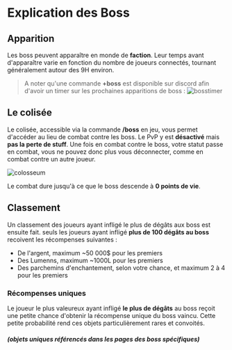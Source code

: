 # Explication des Boss

## Apparition
Les boss peuvent apparaître en monde de __faction__. Leur temps avant d'apparaître varie en fonction du nombre de joueurs connectés, tournant généralement autour des 9H environ.
> A noter qu'une commande __+boss__ est disponible sur discord afin d'avoir un timer sur les prochaines apparitions de boss :
![bosstimer](https://raw.githubusercontent.com/xnaveman/histeria-wiki/main/.assets/example-screenshots/bosstimer.png)

## Le colisée
Le colisée, accessible via la commande __/boss__ en jeu, vous permet d'accéder au lieu de combat contre les boss. Le PvP y est __désactivé__ mais __pas la perte de stuff__. 
Une fois en combat contre le boss, votre statut passe en combat, vous ne pouvez donc plus vous déconnecter, comme en combat contre un autre joueur. 

![colosseum](https://raw.githubusercontent.com/xnaveman/histeria-wiki/main/.assets/example-screenshots/colosseum.png)

Le combat dure jusqu'à ce que le boss descende à __0 points de vie__.

## Classement

Un classement des joueurs ayant infligé le plus de dégâts aux boss est ensuite fait.
seuls les joueurs ayant infligé __plus de 100 dégâts au boss__ recoivent les récompenses suivantes :
+ De l'argent, maximum ~50 000$ pour les premiers
+ Des Lumenns, maximum ~1000L pour les premiers
+ Des parchemins d'enchantement, selon votre chance, et maximum 2 à 4 pour les premiers

### Récompenses uniques

Le joueur le plus valeureux ayant infligé __le plus de dégâts__ au boss reçoit une petite chance d'obtenir la récompense unique du boss vaincu. Cette petite probabilité rend ces objets particulièrement rares et convoités.
##### (objets uniques référencés dans les pages des boss spécifiques)